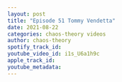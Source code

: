 ```yaml
---
layout: post
title: "Episode 51 Tommy Vendetta"
date: 2021-08-22
categories: chaos-theory videos
author: chaos-theory
spotify_track_id: 
youtube_video_id: i1s_U6a1h9c
apple_track_id: 
youtube_metadata: 
---
```

